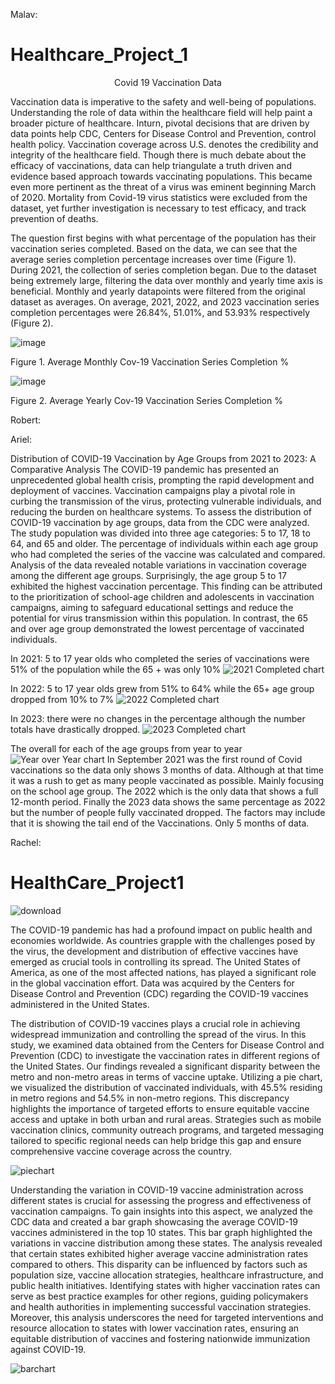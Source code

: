 Malav:
# Healthcare_Project_1
<p align="center"> Covid 19 Vaccination Data</p>

<p class = indent>Vaccination data is imperative to the safety and well-being of populations. Understanding the role of data within the healthcare field will help paint a broader picture of healthcare. Inturn, pivotal decisions that are driven by data points help CDC, Centers for Disease Control and Prevention, control health policy. Vaccination coverage across U.S. denotes the credibility and integrity of the healthcare field. Though there is much debate about the efficacy of vaccinations, data can help triangulate a truth driven and evidence based approach towards vaccinating populations. This became even more pertinent as the threat of a virus was eminent beginning March of 2020. Mortality from Covid-19 virus statistics were excluded from the dataset, yet further investigation is necessary to test efficacy, and track prevention of deaths. </p> 

<p class = indent>The question first begins with what percentage of the population has their vaccination series completed. Based on the data, we can see that the average series completion percentage increases over time (Figure 1). During 2021, the collection of series completion began. Due to the dataset being extremely large, filtering the data over monthly and yearly time axis is beneficial. Monthly and yearly datapoints were filtered from the original dataset as averages. On average, 2021, 2022, and 2023 vaccination series completion percentages were 26.84%, 51.01%, and 53.93% respectively (Figure 2). </p>


![image](https://github.com/deku1261/HealthCare_Project1/assets/92231055/179e51f2-1bd3-4658-9066-2ff683cf4c7a)

Figure 1. Average Monthly Cov-19 Vaccination Series Completion %

![image](https://github.com/deku1261/HealthCare_Project1/assets/92231055/18773593-8e14-4955-971c-cceb9aac3897)

Figure 2. Average Yearly Cov-19 Vaccination Series Completion %

Robert:

Ariel:

Distribution of COVID-19 Vaccination by Age Groups from 2021 to 2023: A Comparative Analysis
The COVID-19 pandemic has presented an unprecedented global health crisis, prompting the rapid development and deployment of vaccines. Vaccination campaigns play a pivotal role in curbing the transmission of the virus, protecting vulnerable individuals, and reducing the burden on healthcare systems. To assess the distribution of COVID-19 vaccination by age groups, data from the CDC were analyzed. The study population was divided into three age categories: 5 to 17, 18 to 64, and 65 and older. The percentage of individuals within each age group who had completed the series of the vaccine was calculated and compared. Analysis of the data revealed notable variations in vaccination coverage among the different age groups. Surprisingly, the age group 5 to 17 exhibited the highest vaccination percentage. This finding can be attributed to the prioritization of school-age children and adolescents in vaccination campaigns, aiming to safeguard educational settings and reduce the potential for virus transmission within this population. In contrast, the 65 and over age group demonstrated the lowest percentage of vaccinated individuals.


In 2021: 5 to 17 year olds who completed the series of vaccinations were 51% of the population while the 65 + was only 10%
![2021 Completed chart](https://github.com/deku1261/HealthCare_Project1/assets/126893877/d63750be-a015-436f-9403-558975cc5761)

In 2022: 5 to 17 year olds grew from 51% to 64% while the 65+ age group dropped from 10% to 7%
![2022 Completed chart](https://github.com/deku1261/HealthCare_Project1/assets/126893877/21c19692-c77e-4840-b3de-ec288fb9be12)

In 2023: there were no changes in the percentage although the number totals have drastically dropped.
![2023 Completed chart](https://github.com/deku1261/HealthCare_Project1/assets/126893877/62256239-21a3-4e2a-ae9c-7a2da7061215)

The overall for each of the age groups from year to year
![Year over Year chart](https://github.com/deku1261/HealthCare_Project1/assets/126893877/3421fcb1-1a94-4ebf-83a2-d7d4eca1d50f)
In September 2021 was the first round of Covid vaccinations so the data only shows 3 months of data.  Although at that time it was a rush to get as many people vaccinated as possible.  Mainly focusing on the school age group.  The 2022 which is the only data that shows a full 12-month period.  Finally the 2023 data shows the same percentage as 2022 but the number of people fully vaccinated dropped.  The factors may include that it is showing the tail end of the Vaccinations.  Only 5 months of data.



Rachel:

# HealthCare_Project1
![download](https://github.com/deku1261/HealthCare_Project1/assets/124642442/a9ad3656-dede-4ebd-94f9-279398118f06)

The COVID-19 pandemic has had a profound impact on public health and economies worldwide. As countries grapple with the challenges posed by the virus, the development and distribution of effective vaccines have emerged as crucial tools in controlling its spread. The United States of America, as one of the most affected nations, has played a significant role in the global vaccination effort. Data was acquired by the Centers for Disease Control and Prevention (CDC) regarding the COVID-19 vaccines administered in the United States. 


The distribution of COVID-19 vaccines plays a crucial role in achieving widespread immunization and controlling the spread of the virus. In this study, we examined data obtained from the Centers for Disease Control and Prevention (CDC) to investigate the vaccination rates in different regions of the United States. Our findings revealed a significant disparity between the metro and non-metro areas in terms of vaccine uptake. Utilizing a pie chart, we visualized the distribution of vaccinated individuals, with 45.5% residing in metro regions and 54.5% in non-metro regions. This discrepancy highlights the importance of targeted efforts to ensure equitable vaccine access and uptake in both urban and rural areas. Strategies such as mobile vaccination clinics, community outreach programs, and targeted messaging tailored to specific regional needs can help bridge this gap and ensure comprehensive vaccine coverage across the country.


![piechart](https://github.com/deku1261/HealthCare_Project1/assets/124642442/48e168cd-c258-47b5-9b80-b28d62377af0)

Understanding the variation in COVID-19 vaccine administration across different states is crucial for assessing the progress and effectiveness of vaccination campaigns. To gain insights into this aspect, we analyzed the CDC data and created a bar graph showcasing the average COVID-19 vaccines administered in the top 10 states. This bar graph highlighted the variations in vaccine distribution among these states. The analysis revealed that certain states exhibited higher average vaccine administration rates compared to others. This disparity can be influenced by factors such as population size, vaccine allocation strategies, healthcare infrastructure, and public health initiatives. Identifying states with higher vaccination rates can serve as best practice examples for other regions, guiding policymakers and health authorities in implementing successful vaccination strategies. Moreover, this analysis underscores the need for targeted interventions and resource allocation to states with lower vaccination rates, ensuring an equitable distribution of vaccines and fostering nationwide immunization against COVID-19.

![barchart](https://github.com/deku1261/HealthCare_Project1/assets/124642442/26561cc0-b512-48d8-b8ff-2997c51ffea1)



